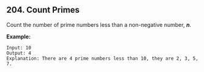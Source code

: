 ## 204. Count Primes

Count the number of prime numbers less than a non-negative number, **_n_**.

**Example:**

```
Input: 10
Output: 4
Explanation: There are 4 prime numbers less than 10, they are 2, 3, 5, 7.
```
